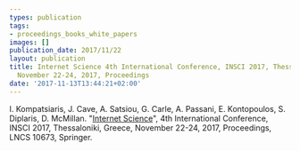 ```yaml
---
types: publication
tags:
- proceedings_books_white_papers
images: []
publication_date: 2017/11/22
layout: publication
title: Internet Science 4th International Conference, INSCI 2017, Thessaloniki, Greece,
  November 22-24, 2017, Proceedings
date: '2017-11-13T13:44:21+02:00'
---
```

<p>I. Kompatsiaris, J. Cave, A. Satsiou, G. Carle, A. Passani, E. Kontopoulos, S. Diplaris, D. McMillan. "<a href="https://link.springer.com/book/10.1007%2F978-3-319-70284-1">Internet Science</a>", 4th International Conference, INSCI 2017, Thessaloniki, Greece, November 22-24, 2017, Proceedings, LNCS 10673, Springer.</p>
